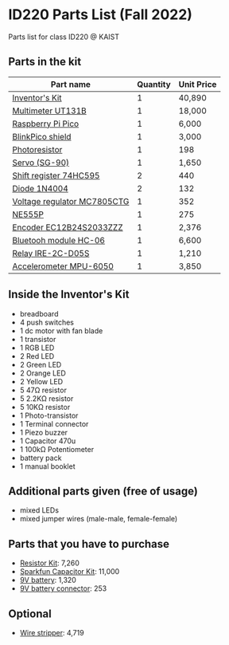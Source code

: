 # ID220 Parts List (Fall 2022)

Parts list for class ID220 @ KAIST

## Parts in the kit

| Part name                                                                         | Quantity | Unit Price |
| --------------------------------------------------------------------------------- | -------- | ---------- |
| [Inventor's Kit](https://www.devicemart.co.kr/goods/view?no=14594119)             | 1        | 40,890     |
| [Multimeter UT131B](https://www.devicemart.co.kr/goods/view?no=1383581)           | 1        | 18,000     |
| [Raspberry Pi Pico](https://www.devicemart.co.kr/goods/view?no=14021609)          | 1        | 6,000      |
| [BlinkPico shield](https://github.com/ID220/BlinkPico)                            | 1        | 3,000      |
| [Photoresistor](https://www.devicemart.co.kr/goods/view?no=11364)                 | 1        | 198        |
| [Servo (SG-90)](https://www.devicemart.co.kr/goods/view?no=1128421)               | 1        | 1,650      |
| [Shift register 74HC595](https://www.devicemart.co.kr/goods/view?no=3566)         | 2        | 440        |
| [Diode 1N4004](https://www.devicemart.co.kr/goods/view?no=23)                     | 2        | 132        |
| [Voltage regulator MC7805CTG](https://www.devicemart.co.kr/goods/view?no=1322887) | 1        | 352        |
| [NE555P](https://www.devicemart.co.kr/goods/view?no=1058745)                      | 1        | 275        |
| [Encoder EC12B24S2033ZZZ](https://www.devicemart.co.kr/goods/view?)               | 1        | 2,376      |
| [Bluetooh module HC-06](https://www.devicemart.co.kr/goods/view?no=1376882)       | 1        | 6,600      |
| [Relay IRE-2C-D05S](https://www.devicemart.co.kr/goods/view?no=9929)              | 1        | 1,210      |
| [Accelerometer MPU-6050](https://www.devicemart.co.kr/goods/view?no=1247052)      | 1        | 3,850      |

## Inside the Inventor's Kit

- breadboard
- 4 push switches
- 1 dc motor with fan blade
- 1 transistor
- 1 RGB LED
- 2 Red LED
- 2 Green LED
- 2 Orange LED
- 2 Yellow LED
- 5 47Ω resistor
- 5 2.2KΩ resistor
- 5 10KΩ resistor
- 1 Photo-transistor
- 1 Terminal connector
- 1 Piezo buzzer
- 1 Capacitor 470u
- 1 100kΩ Potentiometer
- battery pack
- 1 manual booklet

## Additional parts given (free of usage)

- mixed LEDs
- mixed jumper wires (male-male, female-female)

## Parts that you have to purchase

- [Resistor Kit](https://www.devicemart.co.kr/goods/view?no=12138735): 7,260
- [Sparkfun Capacitor Kit](https://www.devicemart.co.kr/goods/view?no=1278042): 11,000
- [9V battery](https://www.devicemart.co.kr/goods/view?no=2832): 1,320
- [9V battery connector](https://www.devicemart.co.kr/goods/view?no=3117): 253

## Optional

- [Wire stripper](https://www.devicemart.co.kr/goods/view?no=10991293): 4,719
